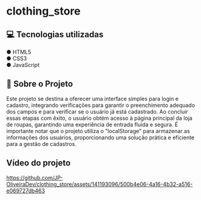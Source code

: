    # clothing_store

## 💻 Tecnologias utilizadas 
 ● HTML5   
 ● CSS3    
 ● JavaScript    

## 🤳 Sobre o Projeto     
Este projeto se destina a oferecer uma interface simples para login e cadastro, integrando verificações para garantir o preenchimento adequado dos campos e para verificar se o usuário já está cadastrado. Ao concluir essas etapas com êxito, o usuário obtém acesso à página principal da loja de roupas, garantindo uma experiência de entrada fluida e segura. É importante notar que o projeto utiliza o "localStorage" para armazenar as informações dos usuários, proporcionando uma solução prática e eficiente para a gestão de cadastros.
 
## Vídeo do projeto

https://github.com/JP-OliveiraDev/clothing_store/assets/141193096/500b4e06-4a16-4b32-a516-e069727db463
